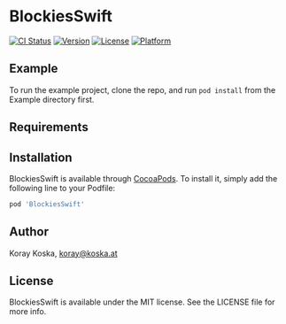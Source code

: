 # BlockiesSwift

[![CI Status](http://img.shields.io/travis/Boilertalk/BlockiesSwift.svg?style=flat)](https://travis-ci.org/Boilertalk/BlockiesSwift)
[![Version](https://img.shields.io/cocoapods/v/BlockiesSwift.svg?style=flat)](http://cocoapods.org/pods/BlockiesSwift)
[![License](https://img.shields.io/cocoapods/l/BlockiesSwift.svg?style=flat)](http://cocoapods.org/pods/BlockiesSwift)
[![Platform](https://img.shields.io/cocoapods/p/BlockiesSwift.svg?style=flat)](http://cocoapods.org/pods/BlockiesSwift)

## Example

To run the example project, clone the repo, and run `pod install` from the Example directory first.

## Requirements

## Installation

BlockiesSwift is available through [CocoaPods](http://cocoapods.org). To install
it, simply add the following line to your Podfile:

```ruby
pod 'BlockiesSwift'
```

## Author

Koray Koska, koray@koska.at

## License

BlockiesSwift is available under the MIT license. See the LICENSE file for more info.
